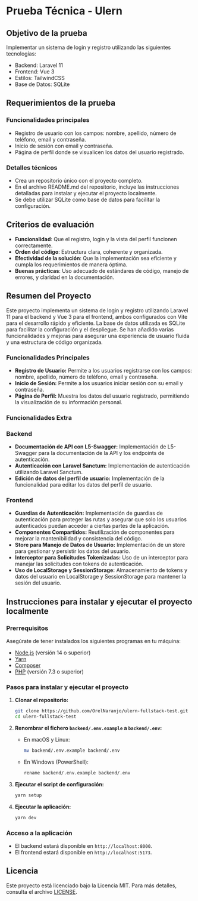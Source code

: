 # Prueba Técnica - Ulern

## Objetivo de la prueba

Implementar un sistema de login y registro utilizando las siguientes tecnologías:

- Backend: Laravel 11
- Frontend: Vue 3
- Estilos: TailwindCSS
- Base de Datos: SQLite

## Requerimientos de la prueba

### Funcionalidades principales

- Registro de usuario con los campos: nombre, apellido, número de teléfono, email y contraseña.
- Inicio de sesión con email y contraseña.
- Página de perfil donde se visualicen los datos del usuario registrado.

### Detalles técnicos

- Crea un repositorio único con el proyecto completo.
- En el archivo README.md del repositorio, incluye las instrucciones detalladas para instalar y ejecutar el proyecto localmente.
- Se debe utilizar SQLite como base de datos para facilitar la configuración.

## Criterios de evaluación

- **Funcionalidad**: Que el registro, login y la vista del perfil funcionen correctamente.
- **Orden del código**: Estructura clara, coherente y organizada.
- **Efectividad de la solución**: Que la implementación sea eficiente y cumpla los requerimientos de manera óptima.
- **Buenas prácticas**: Uso adecuado de estándares de código, manejo de errores, y claridad en la documentación.

## Resumen del Proyecto

Este proyecto implementa un sistema de login y registro utilizando Laravel 11 para el backend y Vue 3 para el frontend, ambos configurados con Vite para el desarrollo rápido y eficiente. La base de datos utilizada es SQLite para facilitar la configuración y el despliegue. Se han añadido varias funcionalidades y mejoras para asegurar una experiencia de usuario fluida y una estructura de código organizada.

### Funcionalidades Principales

- **Registro de Usuario:** Permite a los usuarios registrarse con los campos: nombre, apellido, número de teléfono, email y contraseña.
- **Inicio de Sesión:** Permite a los usuarios iniciar sesión con su email y contraseña.
- **Página de Perfil:** Muestra los datos del usuario registrado, permitiendo la visualización de su información personal.

### Funcionalidades Extra

### Backend

- **Documentación de API con L5-Swagger:** Implementación de L5-Swagger para la documentación de la API y los endpoints de autenticación.
- **Autenticación con Laravel Sanctum:** Implementación de autenticación utilizando Laravel Sanctum.
- **Edición de datos del perfil de usuario:** Implementación de la funcionalidad para editar los datos del perfil de usuario.

### Frontend

- **Guardias de Autenticación:** Implementación de guardias de autenticación para proteger las rutas y asegurar que solo los usuarios autenticados puedan acceder a ciertas partes de la aplicación.
- **Componentes Compartidos:** Reutilización de componentes para mejorar la mantenibilidad y consistencia del código.
- **Store para Manejo de Datos de Usuario:** Implementación de un store para gestionar y persistir los datos del usuario.
- **Interceptor para Solicitudes Tokenizadas:** Uso de un interceptor para manejar las solicitudes con tokens de autenticación.
- **Uso de LocalStorage y SessionStorage:** Almacenamiento de tokens y datos del usuario en LocalStorage y SessionStorage para mantener la sesión del usuario.

## Instrucciones para instalar y ejecutar el proyecto localmente

### Prerrequisitos

Asegúrate de tener instalados los siguientes programas en tu máquina:

- [Node.js](https://nodejs.org/) (versión 14 o superior)
- [Yarn](https://yarnpkg.com/)
- [Composer](https://getcomposer.org/)
- [PHP](https://www.php.net/) (versión 7.3 o superior)

### Pasos para instalar y ejecutar el proyecto

1. **Clonar el repositorio:**

   ```sh
   git clone https://github.com/OrelNaranjo/ulern-fullstack-test.git
   cd ulern-fullstack-test
   ```

2. **Renombrar el fichero `backend/.env.example` a `backend/.env`:**

   - En macOS y Linux:

     ```sh
     mv backend/.env.example backend/.env
     ```

   - En Windows (PowerShell):

     ```sh
     rename backend/.env.example backend/.env
     ```

3. **Ejecutar el script de configuración:**

   ```sh
   yarn setup
   ```

4. **Ejecutar la aplicación:**

   ```sh
   yarn dev
   ```

### Acceso a la aplicación

- El backend estará disponible en `http://localhost:8000`.
- El frontend estará disponible en `http://localhost:5173`.

## Licencia

Este proyecto está licenciado bajo la Licencia MIT. Para más detalles, consulta el archivo [LICENSE](LICENSE).
